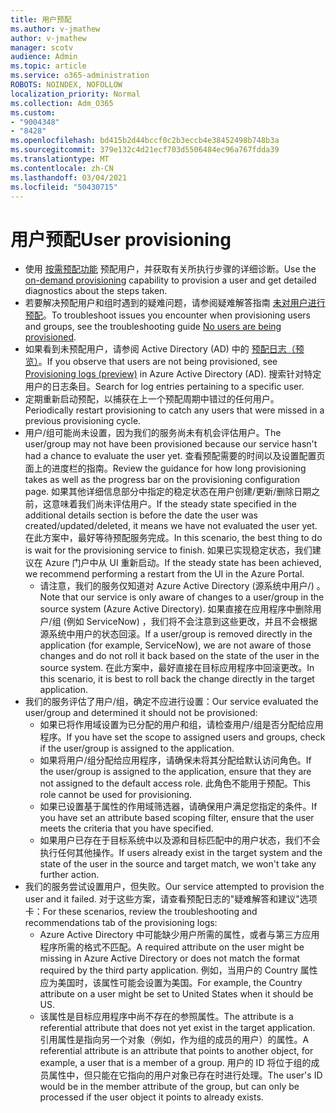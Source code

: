 ```yaml
---
title: 用户预配
ms.author: v-jmathew
author: v-jmathew
manager: scotv
audience: Admin
ms.topic: article
ms.service: o365-administration
ROBOTS: NOINDEX, NOFOLLOW
localization_priority: Normal
ms.collection: Adm_O365
ms.custom:
- "9004348"
- "8428"
ms.openlocfilehash: bd415b2d44bccf0c2b3eccb4e38452498b748b3a
ms.sourcegitcommit: 379e132c4d21ecf703d5506484ec96a767fdda39
ms.translationtype: MT
ms.contentlocale: zh-CN
ms.lasthandoff: 03/04/2021
ms.locfileid: "50430715"
---
```

# <a name="user-provisioning"></a><span data-ttu-id="51ba5-102">用户预配</span><span class="sxs-lookup"><span data-stu-id="51ba5-102">User provisioning</span></span>

- <span data-ttu-id="51ba5-103">使用 [按需预配功能](https://docs.microsoft.com/azure/active-directory/app-provisioning/provision-on-demand) 预配用户，并获取有关所执行步骤的详细诊断。</span><span class="sxs-lookup"><span data-stu-id="51ba5-103">Use the [on-demand provisioning](https://docs.microsoft.com/azure/active-directory/app-provisioning/provision-on-demand) capability to provision a user and get detailed diagnostics about the steps taken.</span></span>
- <span data-ttu-id="51ba5-104">若要解决预配用户和组时遇到的疑难问题，请参阅疑难解答指南 [未对用户进行预配](https://docs.microsoft.com/azure/active-directory/app-provisioning/application-provisioning-config-problem-no-users-provisioned)。</span><span class="sxs-lookup"><span data-stu-id="51ba5-104">To troubleshoot issues you encounter when provisioning users and groups, see the troubleshooting guide [No users are being provisioned](https://docs.microsoft.com/azure/active-directory/app-provisioning/application-provisioning-config-problem-no-users-provisioned).</span></span>
- <span data-ttu-id="51ba5-105">如果看到未预配用户，请参阅 Active Directory (AD) 中的 [预配日志（预览）](https://docs.microsoft.com/azure/active-directory/reports-monitoring/concept-provisioning-logs)。</span><span class="sxs-lookup"><span data-stu-id="51ba5-105">If you observe that users are not being provisioned, see [Provisioning logs (preview)](https://docs.microsoft.com/azure/active-directory/reports-monitoring/concept-provisioning-logs) in Azure Active Directory (AD).</span></span> <span data-ttu-id="51ba5-106">搜索针对特定用户的日志条目。</span><span class="sxs-lookup"><span data-stu-id="51ba5-106">Search for log entries pertaining to a specific user.</span></span>
- <span data-ttu-id="51ba5-107">定期重新启动预配，以捕获在上一个预配周期中错过的任何用户。</span><span class="sxs-lookup"><span data-stu-id="51ba5-107">Periodically restart provisioning to catch any users that were missed in a previous provisioning cycle.</span></span>
- <span data-ttu-id="51ba5-108">用户/组可能尚未设置，因为我们的服务尚未有机会评估用户。</span><span class="sxs-lookup"><span data-stu-id="51ba5-108">The user/group may not have been provisioned because our service hasn't had a chance to evaluate the user yet.</span></span> <span data-ttu-id="51ba5-109">查看预配需要的时间以及设置配置页面上的进度栏的指南。</span><span class="sxs-lookup"><span data-stu-id="51ba5-109">Review the guidance for how long provisioning takes as well as the progress bar on the provisioning configuration page.</span></span> <span data-ttu-id="51ba5-110">如果其他详细信息部分中指定的稳定状态在用户创建/更新/删除日期之前，这意味着我们尚未评估用户。</span><span class="sxs-lookup"><span data-stu-id="51ba5-110">If the steady state specified in the additional details section is before the date the user was created/updated/deleted, it means we have not evaluated the user yet.</span></span> <span data-ttu-id="51ba5-111">在此方案中，最好等待预配服务完成。</span><span class="sxs-lookup"><span data-stu-id="51ba5-111">In this scenario, the best thing to do is wait for the provisioning service to finish.</span></span> <span data-ttu-id="51ba5-112">如果已实现稳定状态，我们建议在 Azure 门户中从 UI 重新启动。</span><span class="sxs-lookup"><span data-stu-id="51ba5-112">If the steady state has been achieved, we recommend performing a restart from the UI in the Azure Portal.</span></span>
  - <span data-ttu-id="51ba5-113">请注意，我们的服务仅知道对 Azure Active Directory (源系统中用户/) 。</span><span class="sxs-lookup"><span data-stu-id="51ba5-113">Note that our service is only aware of changes to a user/group in the source system (Azure Active Directory).</span></span> <span data-ttu-id="51ba5-114">如果直接在应用程序中删除用户/组 (例如 ServiceNow) ，我们将不会注意到这些更改，并且不会根据源系统中用户的状态回滚。</span><span class="sxs-lookup"><span data-stu-id="51ba5-114">If a user/group is removed directly in the application (for example, ServiceNow), we are not aware of those changes and do not roll it back based on the state of the user in the source system.</span></span> <span data-ttu-id="51ba5-115">在此方案中，最好直接在目标应用程序中回滚更改。</span><span class="sxs-lookup"><span data-stu-id="51ba5-115">In this scenario, it is best to roll back the change directly in the target application.</span></span>
- <span data-ttu-id="51ba5-116">我们的服务评估了用户/组，确定不应进行设置：</span><span class="sxs-lookup"><span data-stu-id="51ba5-116">Our service evaluated the user/group and determined it should not be provisioned:</span></span>
  - <span data-ttu-id="51ba5-117">如果已将作用域设置为已分配的用户和组，请检查用户/组是否分配给应用程序。</span><span class="sxs-lookup"><span data-stu-id="51ba5-117">If you have set the scope to assigned users and groups, check if the user/group is assigned to the application.</span></span>
  - <span data-ttu-id="51ba5-118">如果将用户/组分配给应用程序，请确保未将其分配给默认访问角色。</span><span class="sxs-lookup"><span data-stu-id="51ba5-118">If the user/group is assigned to the application, ensure that they are not assigned to the default access role.</span></span> <span data-ttu-id="51ba5-119">此角色不能用于预配。</span><span class="sxs-lookup"><span data-stu-id="51ba5-119">This role cannot be used for provisioning.</span></span>
  - <span data-ttu-id="51ba5-120">如果已设置基于属性的作用域筛选器，请确保用户满足您指定的条件。</span><span class="sxs-lookup"><span data-stu-id="51ba5-120">If you have set an attribute based scoping filter, ensure that the user meets the criteria that you have specified.</span></span>
  - <span data-ttu-id="51ba5-121">如果用户已存在于目标系统中以及源和目标匹配中的用户状态，我们不会执行任何其他操作。</span><span class="sxs-lookup"><span data-stu-id="51ba5-121">If users already exist in the target system and the state of the user in the source and target match, we won't take any further action.</span></span>
- <span data-ttu-id="51ba5-122">我们的服务尝试设置用户，但失败。</span><span class="sxs-lookup"><span data-stu-id="51ba5-122">Our service attempted to provision the user and it failed.</span></span> <span data-ttu-id="51ba5-123">对于这些方案，请查看预配日志的"疑难解答和建议"选项卡：</span><span class="sxs-lookup"><span data-stu-id="51ba5-123">For these scenarios, review the troubleshooting and recommendations tab of the provisioning logs:</span></span>
  - <span data-ttu-id="51ba5-124">Azure Active Directory 中可能缺少用户所需的属性，或者与第三方应用程序所需的格式不匹配。</span><span class="sxs-lookup"><span data-stu-id="51ba5-124">A required attribute on the user might be missing in Azure Active Directory or does not match the format required by the third party application.</span></span> <span data-ttu-id="51ba5-125">例如，当用户的 Country 属性应为美国时，该属性可能会设置为美国。</span><span class="sxs-lookup"><span data-stu-id="51ba5-125">For example, the Country attribute on a user might be set to United States when it should be US.</span></span>
  - <span data-ttu-id="51ba5-126">该属性是目标应用程序中尚不存在的参照属性。</span><span class="sxs-lookup"><span data-stu-id="51ba5-126">The attribute is a referential attribute that does not yet exist in the target application.</span></span> <span data-ttu-id="51ba5-127">引用属性是指向另一个对象（例如，作为组的成员的用户）的属性。</span><span class="sxs-lookup"><span data-stu-id="51ba5-127">A referential attribute is an attribute that points to another object, for example, a user that is a member of a group.</span></span> <span data-ttu-id="51ba5-128">用户的 ID 将位于组的成员属性中，但只能在它指向的用户对象已存在时进行处理。</span><span class="sxs-lookup"><span data-stu-id="51ba5-128">The user's ID would be in the member attribute of the group, but can only be processed if the user object it points to already exists.</span></span>
